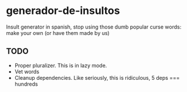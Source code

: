# generador-de-insultos
Insult generator in spanish, stop using those dumb popular curse words: make your own (or have them made by us)

## TODO
 * Proper pluralizer. This is in lazy mode.
 * Vet words
 * Cleanup dependencies. Like seriously, this is ridiculous, 5 deps ===
   hundreds
